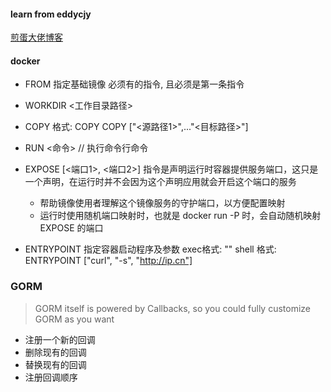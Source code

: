 #### learn from eddycjy
[煎蛋大佬博客](https://book.eddycjy.com/golang)

#### docker
- FROM 指定基础镜像 必须有的指令, 且必须是第一条指令
- WORKDIR <工作目录路径> 
- COPY 
    格式:
    COPY <source> <dst>
    COPY ["<源路径1>",..."<目标路径>"]

- RUN <命令>  // 执行命令行命令
- EXPOSE [<端口1>, <端口2>] 指令是声明运行时容器提供服务端口，这只是一个声明，在运行时并不会因为这个声明应用就会开启这个端口的服务
    - 帮助镜像使用者理解这个镜像服务的守护端口，以方便配置映射
    - 运行时使用随机端口映射时，也就是 docker run -P 时，会自动随机映射 EXPOSE 的端口
- ENTRYPOINT 指定容器启动程序及参数
    exec格式: <ENTRYPOINT> "<CMD>"
    shell 格式: ENTRYPOINT ["curl", "-s", "http://ip.cn"]
    

### GORM 
> GORM itself is powered by Callbacks, so you could fully customize GORM as you want
- 注册一个新的回调
- 删除现有的回调
- 替换现有的回调
- 注册回调顺序